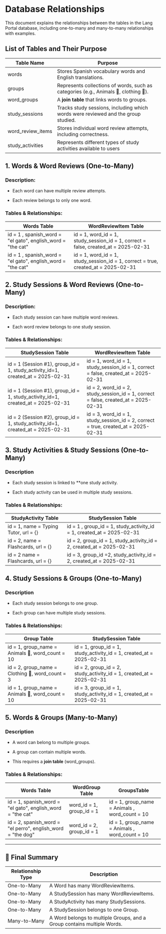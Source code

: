 # Database Relationships

This document explains the relationships between the tables in the Lang Portal database, including one-to-many and many-to-many relationships with examples.

## List of Tables and Their Purpose

| Table Name | Purpose |
| --| -- |
| words | Stores Spanish vocabulary words and English translations.
| groups| Represents collections of words, such as categories (e.g., Animals 🐇, clothing 👖).|
| word_groups | A **join table** that links words to groups. | 
| study_sessions | Tracks study sessions, including which words were reviewed and the group studied.
| word_review_items| Stores individual word review attempts, including correctness.|
| study_activities| Represents different types of study activities available to users

## 1. Words & Word Reviews (One-to-Many)
### Description:

- Each word can have multiple review attempts.

- Each review belongs to only one word.

### Tables & Relationships:

| Words Table | WordReviewItem Table|
|---|---|
|id = 1 , spanish_word = "el gato", english_word = "the cat" | id = 1, word_id = 1, study_session_id = 1, correct = false,  created_at = 2025-02-31|
|id = 1 , spanish_word = "el gato", english_word = "the cat" | id = 1, word_id = 1, study_session_id = 1, correct = true, created_at = 2025-02-31|

## 2. Study Sessions & Word Reviews (One-to-Many)

### Description: 
- Each study session can have multiple word reviews.

- Each word review belongs to one study session.

### Tables & Relationships:

| StudySession Table | WordReviewItem Table |
|--|--|
|id = 1 (Session #1), group_id = 1, study_activity_id=1, created_at = 2025-02-31 | id = 1, word_id = 1, study_session_id = 1, correct = false,  created_at = 2025-02-31|
|id = 1 (Session #1), group_id = 1, study_activity_id=1, created_at = 2025-02-31 | id = 2, word_id = 2, study_session_id = 1, correct = false, created_at = 2025-02-31 |
|id = 2 (Session #2), group_id = 1, study_activity_id=1, created_at = 2025-02-31 | id = 3, word_id = 1, study_session_id = 2, correct = true, created_at = 2025-02-31 |

## 3. Study Activities & Study Sessions (One-to-Many)
### Description
- Each study session is linked to **one study activity.

- Each study activity can be used in multiple study sessions.


### Tables & Relationships:
| StudyActivity Table | StudySession Table|
|--|--|
| id = 1, name = Typing Tutor, url = {} | id = 1 , group_id = 1, study_activity_id = 1, created_at = 2025-02-31 |
| id = 2, name = Flashcards, url = {} | id = 2, group_id = 1, study_activity_id = 2,  created_at = 2025-02-31 |
| id = 2 name = Flashcards, url = {} | id = 3, group_id =2,  study_activity_id = 2,  created_at = 2025-02-31|


## 4. Study Sessions & Groups (One-to-Many)
### Description
- Each study session belongs to one group.

- Each group can have multiple study sessions.
### Tables & Relationships:
| Group Table | StudySession Table|
|--|--|
| id = 1, group_name = Animals 🐇, word_count = 10 | id = 1, group_id = 1, study_activity_id = 1, created_at = 2025-02-31 |
| id = 2, group_name = Clothing 👖, word_count = 3 | id = 2, group_id = 2, study_activity_id = 1, created_at = 2025-02-31  |
| id = 1, group_name = Animals 🐇, word_count = 10 | id = 3, group_id = 1, study_activity_id = 1, created_at = 2025-02-31 |


## 5. Words & Groups (Many-to-Many)
### Description
- A word can belong to multiple groups.

- A group can contain multiple words.

- This requires a **join table** (word_groups).



### Tables & Relationships:
| Words Table| WordGroup Table| GroupsTable|
|--|--|--|
| id = 1, spanish_word = "el gato", english_word = "the cat" | word_id = 1, group_id = 1| id = 1, group_name = Animals , word_count = 10|
|id = 2, spanish_word = "el perro", english_word = "the dog"| word_id = 2, group_id = 1 |  id = 1, group_name = Animals , word_count = 10|

---
## 🎯 Final Summary
| Relationship Type | Description|
|--|--|
| One-to-Many |A Word has many WordReviewItems. |
| One-to-Many | A StudySession has many WordReviewItems. |
| One-to-Many| A StudyActivity has many StudySessions. |
| One-to-Many| A StudySession belongs to one Group. |
| Many-to-Many| A Word belongs to multiple Groups, and a Group contains multiple Words. |